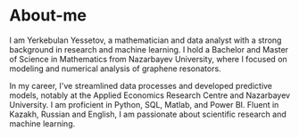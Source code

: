 # About-me
I am Yerkebulan Yessetov, a mathematician and data analyst with a strong background in research and machine learning. 
I hold a Bachelor and Master of Science in Mathematics from Nazarbayev University, where I focused on modeling and numerical analysis of graphene resonators.

In my career, I've streamlined data processes and developed predictive models, notably at the Applied Economics Research Centre and Nazarbayev University. 
I am proficient in Python, SQL, Matlab, and Power BI. Fluent in Kazakh, Russian and English, I am passionate about scientific research and machine learning.
